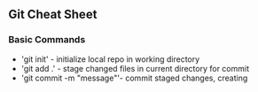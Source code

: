 ## Git Cheat Sheet

### Basic Commands

* 'git init' - initialize local repo in working directory
* 'git add .' - stage changed files in current directory for commit
* 'git commit -m "message"'- commit staged changes, creating
